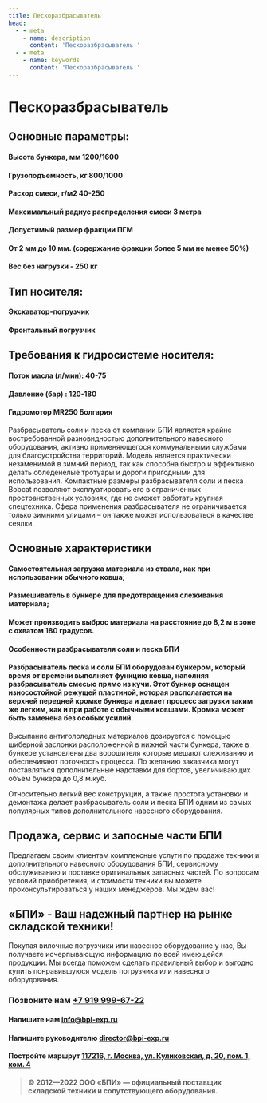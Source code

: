 ```yaml
---
title: Пескоразбрасыватель
head:
  - - meta
    - name: description
      content: 'Пескоразбрасыватель '
  - - meta
    - name: keywords 
      content: 'Пескоразбрасыватель '
---
```


# Пескоразбрасыватель

## Основные параметры:
#### Высота бункера, мм 1200/1600
#### Грузоподъемность, кг 800/1000
#### Расход смеси, г/м2 40-250
#### Максимальный радиус распределения смеси 3 метра
#### Допустимый размер фракции ПГМ
#### От 2 мм до 10 мм. (содержание фракции более 5 мм не менее 50%)
#### Вес без нагрузки - 250 кг

## Тип носителя:
#### Экскаватор-погрузчик
#### Фронтальный погрузчик

## Требования к гидросистеме носителя:
#### Поток масла (л/мин): 40-75
#### Давление (бар) : 120-180
#### Гидромотор MR250 Болгария

Разбрасыватель соли и песка от компании БПИ является крайне востребованной разновидностью дополнительного навесного оборудования, активно применяющегося коммунальными службами для благоустройства территорий. Модель является практически незаменимой в зимний период, так как способна быстро и эффективно делать обледенелые тротуары и дороги пригодными для использования. Компактные размеры разбрасывателя соли и песка Bobcat позволяют эксплуатировать его в ограниченных пространственных условиях, где не сможет работать крупная спецтехника. Сфера применения разбрасывателя не ограничивается только зимними улицами – он также может использоваться в качестве сеялки.

## Основные характеристики

#### Самостоятельная загрузка материала из отвала, как при использовании обычного ковша;
#### Размешиватель в бункере для предотвращения слеживания материала;
#### Может производить выброс материала на расстояние до 8,2 м в зоне с охватом 180 градусов.
#### Особенности разбрасывателя соли и песка БПИ
#### Разбрасыватель песка и соли БПИ оборудован бункером, который время от времени выполняет функцию ковша, наполняя разбрасыватель смесью прямо из кучи. Этот бункер оснащен износостойкой режущей пластиной, которая располагается на верхней передней кромке бункера и делает процесс загрузки таким же легким, как и при работе с обычными ковшами. Кромка может быть заменена без особых усилий.

Высыпание антигололедных материалов дозируется с помощью шиберной заслонки расположенной в нижней части бункера, также в бункере установлены два ворошителя которые мешают слеживанию и обеспечивают поточность процесса.
По желанию заказчика могут поставляться дополнительные надставки для бортов, увеличивающих объем бункера до 0,8 м.куб.

Относительно легкий вес конструкции, а также простота установки и демонтажа делает разбрасыватель соли и песка БПИ одним из самых популярных типов дополнительного навесного оборудования.

## Продажа, сервис и запосные части БПИ
Предлагаем своим клиентам комплексные услуги по продаже техники и дополнительного навесного оборудования БПИ, сервисному обслуживанию и поставке оригинальных запасных частей. По вопросам условий приобретения, и стоимости техники вы можете проконсультироваться у наших менеджеров. Мы ждем вас!




## «БПИ» - Ваш надежный партнер на рынке складской техники!

Покупая вилочные погрузчики или навесное оборудование у нас, Вы получаете исчерпывающую информацию по всей имеющейся продукции. Мы всегда поможем сделать правильный выбор и выгодно купить понравившуюся модель погрузчика или навесного оборудования.


### Позвоните нам <a href="tel:+79199996722">+7 919 999-67-22</a>

#### Напишите нам <a href="mailto:info@bpi-exp.ru">info@bpi-exp.ru</a>

#### Напишите руководителю <a href="mailto:director@bpi-exp.ru">director@bpi-exp.ru</a>

#### Постройте маршрут <a href="https://yandex.ru/maps/213/moscow/?from=api-maps&ll=37.560718%2C55.567506&mode=routes&origin=jsapi_2_1_79&rtext=~55.567988%2C37.560664&rtt=mt&ruri=~&z=19">117216, г. Москва, ул. Куликовская, д. 20, пом. 1, ком. 4</a>

> **© 2012—2022 ООО «БПИ» — официальный поставщик складской техники и сопутствующего оборудования.**
